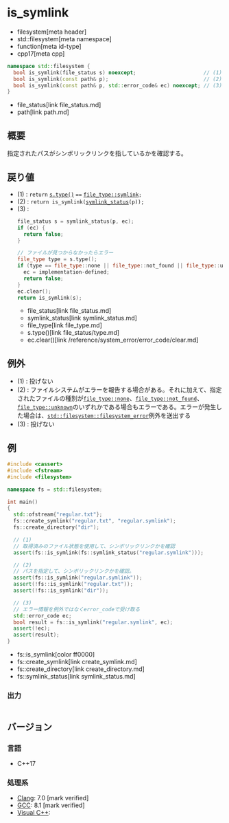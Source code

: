 # is_symlink
* filesystem[meta header]
* std::filesystem[meta namespace]
* function[meta id-type]
* cpp17[meta cpp]

```cpp
namespace std::filesystem {
  bool is_symlink(file_status s) noexcept;                      // (1)
  bool is_symlink(const path& p);                               // (2)
  bool is_symlink(const path& p, std::error_code& ec) noexcept; // (3)
}
```
* file_status[link file_status.md]
* path[link path.md]

## 概要
指定されたパスがシンボリックリンクを指しているかを確認する。


## 戻り値
- (1) : `return` [`s.type()`](file_status/type.md) `==` [`file_type::symlink`](file_type.md)`;`
- (2) : `return is_symlink(`[`symlink_status`](symlink_status.md)`(p));`
- (3) :
    ```cpp
    file_status s = symlink_status(p, ec);
    if (ec) {
      return false;
    }

    // ファイルが見つからなかったらエラー
    file_type type = s.type();
    if (type == file_type::none || file_type::not_found || file_type::unknown) {
      ec = implementation-defined;
      return false;
    }
    ec.clear();
    return is_symlink(s);
    ```
    * file_status[link file_status.md]
    * symlink_status[link symlink_status.md]
    * file_type[link file_type.md]
    * s.type()[link file_status/type.md]
    * ec.clear()[link /reference/system_error/error_code/clear.md]


## 例外
- (1) : 投げない
- (2) : ファイルシステムがエラーを報告する場合がある。それに加えて、指定されたファイルの種別が[`file_type::none`](file_type.md)、[`file_type::not_found`](file_type.md)、[`file_type::unknown`](file_type.md)のいずれかである場合もエラーである。エラーが発生した場合は、[`std::filesystem::filesystem_error`](filesystem_error.md)例外を送出する
- (3) : 投げない


## 例
```cpp example
#include <cassert>
#include <fstream>
#include <filesystem>

namespace fs = std::filesystem;

int main()
{
  std::ofstream{"regular.txt"};
  fs::create_symlink("regular.txt", "regular.symlink");
  fs::create_directory("dir");

  // (1)
  // 取得済みのファイル状態を使用して、シンボリックリンクかを確認
  assert(fs::is_symlink(fs::symlink_status("regular.symlink")));

  // (2)
  // パスを指定して、シンボリックリンクかを確認。
  assert(fs::is_symlink("regular.symlink"));
  assert(!fs::is_symlink("regular.txt"));
  assert(!fs::is_symlink("dir"));

  // (3)
  // エラー情報を例外ではなくerror_codeで受け取る
  std::error_code ec;
  bool result = fs::is_symlink("regular.symlink", ec);
  assert(!ec);
  assert(result);
}
```
* fs::is_symlink[color ff0000]
* fs::create_symlink[link create_symlink.md]
* fs::create_directory[link create_directory.md]
* fs::symlink_status[link symlink_status.md]

### 出力
```
```

## バージョン
### 言語
- C++17

### 処理系
- [Clang](/implementation.md#clang): 7.0 [mark verified]
- [GCC](/implementation.md#gcc): 8.1 [mark verified]
- [Visual C++](/implementation.md#visual_cpp):
